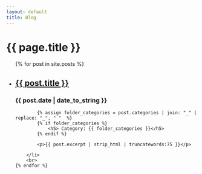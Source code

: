 ```yaml
---
layout: default
title: Blog
---
```


# {{ page.title }}

<ul>
    {% for post in site.posts %}
        <li>
            <h2><a href="{{ post.url }}">{{ post.title }}</a></h2>
            <h3> {{ post.date | date_to_string }} </h3>

            {% assign folder_categories = post.categories | join: "_" | replace: "_", " "  %}
            {% if folder_categories %}
                <h5> Category: {{ folder_categories }}</h5>
            {% endif %}

            <p>{{ post.excerpt | strip_html | truncatewords:75 }}</p>

        </li>
        <br>
    {% endfor %}
</ul>
